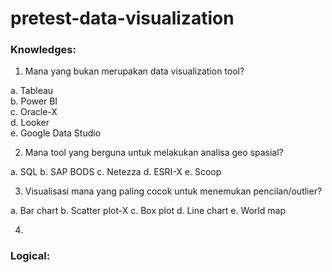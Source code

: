 # pretest-data-visualization

### Knowledges:

1. Mana yang bukan merupakan data visualization tool?

a. Tableau
<Br>
b. Power BI
  <Br>
c. Oracle-X
    <Br>
d. Looker
      <Br>
e. Google Data Studio
        <Br>

2. Mana tool yang berguna untuk melakukan analisa geo spasial?

a. SQL
b. SAP BODS
c. Netezza
d. ESRI-X
e. Scoop


3. Visualisasi mana yang paling cocok untuk menemukan pencilan/outlier?

a. Bar chart
b. Scatter plot-X
c. Box plot
d. Line chart
e. World map


4. 


### Logical:

